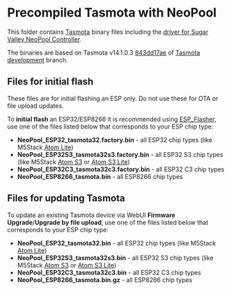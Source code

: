 # Precompiled Tasmota with NeoPool

This folder contains [Tasmota](https://github.com/arendst/Tasmota) binary files including the [driver for Sugar Valley NeoPool Controller](https://tasmota.github.io/docs/NeoPool/).

The binaries are based on Tasmota v14.1.0.3 [843dd17ae](https://github.com/arendst/Tasmota/tree/843dd17aecf37d417f302daf45512ba6aa1e9e38) of [Tasmota development](https://github.com/arendst/Tasmota/tree/development) branch.

## Files for initial flash

These files are for initial flashing an ESP only. Do not use these for OTA or file upload updates.

To **initial flash** an ESP32/ESP8266 it is recommended using [ESP_Flasher](https://github.com/Jason2866/ESP_Flasher), use one of the files listed below that corresponds to your ESP chip type:

- **NeoPool_ESP32_tasmota32.factory.bin** - all ESP32 chip types (like M5Stack [Atom Lite](https://docs.m5stack.com/en/core/ATOM%20Lite))
- **NeoPool_ESP32S3_tasmota32s3.factory.bin** - all ESP32 S3 chip types (like M5Stack [Atom S3](https://docs.m5stack.com/en/core/AtomS3) or [Atom S3 Lite](https://docs.m5stack.com/en/core/AtomS3%20Lite))
- **NeoPool_ESP32C3_tasmota32c3.factory.bin** - all ESP32 C3 chip types
- **NeoPool_ESP8266_tasmota.bin** - all ESP8266 chip types

## Files for updating Tasmota

To update an existing Tasmota device via WebUI **Firmware Upgrade**/**Upgrade by file upload**, use one of the files listed below that corresponds to your ESP chip type:

- **NeoPool_ESP32_tasmota32.bin** - all ESP32 chip types (like M5Stack [Atom Lite](https://docs.m5stack.com/en/core/ATOM%20Lite))
- **NeoPool_ESP32S3_tasmota32s3.bin** - all ESP32 S3 chip types (like M5Stack [Atom S3](https://docs.m5stack.com/en/core/AtomS3) or [Atom S3 Lite](https://docs.m5stack.com/en/core/AtomS3%20Lite))
- **NeoPool_ESP32C3_tasmota32c3.bin** - all ESP32 C3 chip types
- **NeoPool_ESP8266_tasmota.bin.gz** - all ESP8266 chip types
